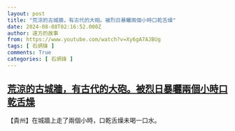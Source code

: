 ```yaml
---
layout: post
title: "荒涼的古城牆，有古代的大砲。被烈日暴曬兩個小時口乾舌燥"
date: 2024-08-08T02:16:52.000Z
author: 遠方的故事
from: https://www.youtube.com/watch?v=Xy6gA7AJBUg
tags: [ 石炳锋 ]
comments: True
categories: [ 石炳锋 ]
---
```

<!--1723083412000-->
[荒涼的古城牆，有古代的大砲。被烈日暴曬兩個小時口乾舌燥](https://www.youtube.com/watch?v=Xy6gA7AJBUg)
------

<div>
【貴州】在城牆上走了兩個小時，口乾舌燥未喝一口水。
</div>

